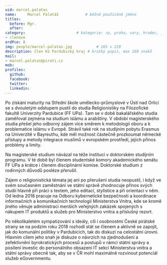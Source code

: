 ```yaml
---
uid: marcel.palatas
name:     Marcel Palatáš      		# běžně používáné jméno
titles:
  before: Mgr.
  after:
category:                 		# kategorie: rp, praha, vary, hradec, jmk, senat
- clenove
ordPce: 8
img: people/marcel-palatas.jpg           # 165 x 220
description: člen KS Pardubický kraj # kratký popis, max 160 znaků
mail:
- marcel.palatas@pirati.cz
mob:
profiles:
  github:
  facebook:
  twitter:
  linkedin:
---
```

Po získání maturity na Střední škole umělecko-průmyslové v Ústí nad Orlicí se s dvouletým odstupem pustil do studia Religionistiky na Filozofické fakultě Univerzity Pardubice (FF UPa). Tam se v době bakalářského studia zaměřoval zejména na studium islámu a arabštiny. V období magisterského studia přešel jeho odborný zájem více směrem k metodologii oboru a k problematice islámu v Evropě. Strávil také rok na studijním pobytu Erasmus na Univerzitě v Bayreuthu, kde měl možnost částečně prozkoumat německé přístupy a metody integrace muslimů v evropském prostředí, jejich přínos problémy a limity. 

Na magisterské studium návázal na téže instituci v doktorském studijním programu. V té době byl členem studentské komory akademického senátu FF UPa a krátce i členem disciplinární komise. Doktorské studium z rodinných důvodů posléze přerušil.

Zájem o religionistická témata jej ani po přerušení studia neopustil, i když ve svém současném zaměstnání ve státní správě zhodnocuje přínos svých studií hlavně při práci s textem, jeho editací, stylistice a při orientaci v něm. Od ledna 2018 pracuje na Odboru kybernetické bezpečnosti a koordinace informačních a komunikačních technologií Ministerstva Vnitra, kde se kromě jiného věnuje administraci menších veřejných zakázek spojených s nákupem IT produktů a služeb pro Ministerstvo vnitra a příslušný rezort.

Po několikaletém sympatizování s ideály, cíli i osobnostmi České pirátské strany se na podzim roku 2018 rozhodl stát se členem a aktivně se zapojit, jak do komunální politiky v Pardubicích, tak do diskuzí na celostátní úrovni. Hlavním cílem jeho snah je diskuze o návrzích na zjednodušení a zefektivnění byrokratických procesů a postupů v rámci státní správy a posílení investic do personálního obsazení IT sekcí Ministerstva vnitra a státní správy obecně tak, aby se v ČR mohl maximálně rozvinout potenciál služeb eGovernmentu.
